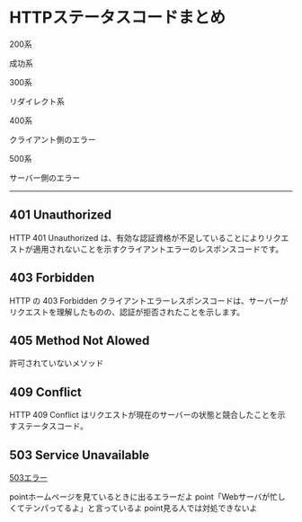 # HTTPステータスコードまとめ

200系

成功系

300系

リダイレクト系

400系

クライアント側のエラー

500系

サーバー側のエラー

---

## 401 Unauthorized

HTTP 401 Unauthorized は、有効な認証資格が不足していることによりリクエストが適用されないことを示すクライアントエラーのレスポンスコードです。

## 403 Forbidden

HTTP の 403 Forbidden クライアントエラーレスポンスコードは、サーバーがリクエストを理解したものの、認証が拒否されたことを示します。

## 405 Method Not Alowed

許可されていないメソッド  

## 409 Conflict

HTTP 409 Conflict はリクエストが現在のサーバーの状態と競合したことを示すステータスコード。

## 503 Service Unavailable

[503エラー](https://wa3.i-3-i.info/word1493.html)

pointホームページを見ているときに出るエラーだよ
point「Webサーバが忙しくてテンパってるよ」と言っているよ
point見る人では対処できないよ
